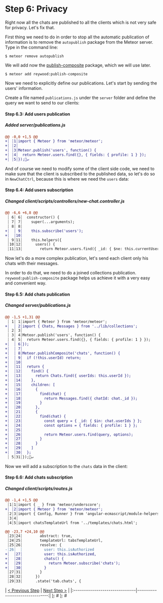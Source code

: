 [{]: <region> (header)
# Step 6: Privacy
[}]: #
[{]: <region> (body)
Right now all the chats are published to all the clients which is not very safe for privacy. Let's fix that.

First thing we need to do in order to stop all the automatic publication of information is to remove the `autopublish` package from the Meteor server. Type in the command line:

    $ meteor remove autopublish

We will add now the [publish-composite](https://atmospherejs.com/reywood/publish-composite) package, which we will use later.

    $ meteor add reywood:publish-composite

Now we need to explicitly define our publications. Let's start by sending the users' information.

Create a file named `publications.js` under the `server` folder and define the query we want to send to our clients:

[{]: <helper> (diff_step 6.3)
#### Step 6.3: Add users publication

##### Added server/publications.js
```diff
@@ -0,0 +1,5 @@
+┊ ┊1┊import { Meteor } from 'meteor/meteor';
+┊ ┊2┊
+┊ ┊3┊Meteor.publish('users', function() {
+┊ ┊4┊  return Meteor.users.find({}, { fields: { profile: 1 } });
+┊ ┊5┊});🚫↵
```
[}]: #

And of course we need to modify some of the client side code, we need to make sure that the client is subscribed to the published data, so let's do so in `NewChatCtrl`, because this is where we need the `users` data:

[{]: <helper> (diff_step 6.4)
#### Step 6.4: Add users subscription

##### Changed client/scripts/controllers/new-chat.controller.js
```diff
@@ -6,6 +6,8 @@
 ┊ 6┊ 6┊  constructor() {
 ┊ 7┊ 7┊    super(...arguments);
 ┊ 8┊ 8┊
+┊  ┊ 9┊    this.subscribe('users');
+┊  ┊10┊
 ┊ 9┊11┊    this.helpers({
 ┊10┊12┊      users() {
 ┊11┊13┊        return Meteor.users.find({ _id: { $ne: this.currentUserId } });
```
[}]: #

Now let's do a more complex publication, let's send each client only his chats with their messages.

In order to do that, we need to do a joined collections publication. `reywood:publish-composite` package helps us achieve it with a very easy and convenient way.

[{]: <helper> (diff_step 6.5)
#### Step 6.5: Add chats publication

##### Changed server/publications.js
```diff
@@ -1,5 +1,31 @@
 ┊ 1┊ 1┊import { Meteor } from 'meteor/meteor';
+┊  ┊ 2┊import { Chats, Messages } from '../lib/collections';
 ┊ 2┊ 3┊
 ┊ 3┊ 4┊Meteor.publish('users', function() {
 ┊ 4┊ 5┊  return Meteor.users.find({}, { fields: { profile: 1 } });
+┊  ┊ 6┊});
+┊  ┊ 7┊
+┊  ┊ 8┊Meteor.publishComposite('chats', function() {
+┊  ┊ 9┊  if (!this.userId) return;
+┊  ┊10┊
+┊  ┊11┊  return {
+┊  ┊12┊    find() {
+┊  ┊13┊      return Chats.find({ userIds: this.userId });
+┊  ┊14┊    },
+┊  ┊15┊    children: [
+┊  ┊16┊      {
+┊  ┊17┊        find(chat) {
+┊  ┊18┊          return Messages.find({ chatId: chat._id });
+┊  ┊19┊        }
+┊  ┊20┊      },
+┊  ┊21┊      {
+┊  ┊22┊        find(chat) {
+┊  ┊23┊          const query = { _id: { $in: chat.userIds } };
+┊  ┊24┊          const options = { fields: { profile: 1 } };
+┊  ┊25┊
+┊  ┊26┊          return Meteor.users.find(query, options);
+┊  ┊27┊        }
+┊  ┊28┊      }
+┊  ┊29┊    ]
+┊  ┊30┊  };
 ┊ 5┊31┊});🚫↵
```
[}]: #

Now we will add a subscription to the `chats` data in the client:

[{]: <helper> (diff_step 6.6)
#### Step 6.6: Add chats subscription

##### Changed client/scripts/routes.js
```diff
@@ -1,4 +1,5 @@
 ┊1┊1┊import { _ } from 'meteor/underscore';
+┊ ┊2┊import { Meteor } from 'meteor/meteor';
 ┊2┊3┊import { Config, Runner } from 'angular-ecmascript/module-helpers';
 ┊3┊4┊
 ┊4┊5┊import chatsTemplateUrl from '../templates/chats.html';
```
```diff
@@ -23,7 +24,10 @@
 ┊23┊24┊        abstract: true,
 ┊24┊25┊        templateUrl: tabsTemplateUrl,
 ┊25┊26┊        resolve: {
-┊26┊  ┊          user: this.isAuthorized
+┊  ┊27┊          user: this.isAuthorized,
+┊  ┊28┊          chats() {
+┊  ┊29┊            return Meteor.subscribe('chats');
+┊  ┊30┊          }
 ┊27┊31┊        }
 ┊28┊32┊      })
 ┊29┊33┊      .state('tab.chats', {
```
[}]: #

[}]: #
[{]: <region> (footer)
[{]: <helper> (nav_step)
| [< Previous Step](step5.md) | [Next Step >](step7.md) |
|:--------------------------------|--------------------------------:|
[}]: #
[}]: #